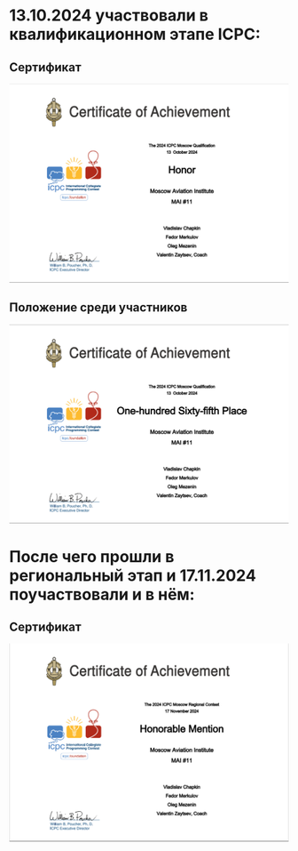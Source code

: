 # 13.10.2024 участвовали в квалификационном этапе ICPC:

## Сертификат

![Сертификат](.github/ICPC2024_Квалификация.PNG)

## Положение среди участников

![Положение](.github/ICPC2024_Квалификация_Положение.PNG)

# После чего прошли в региональный этап и 17.11.2024 поучаствовали и в нём:

## Сертификат

![Сертификат](.github/ICPC2024_Регион.PNG)
